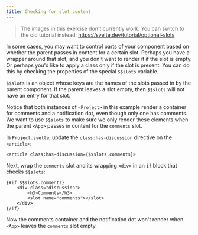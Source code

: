 ```yaml
---
title: Checking for slot content
---
```


> The images in this exercise don't currently work. You can switch to the old tutorial instead: https://svelte.dev/tutorial/optional-slots

In some cases, you may want to control parts of your component based on whether the parent passes in content for a certain slot. Perhaps you have a wrapper around that slot, and you don't want to render it if the slot is empty. Or perhaps you'd like to apply a class only if the slot is present. You can do this by checking the properties of the special `$$slots` variable.

`$$slots` is an object whose keys are the names of the slots passed in by the parent component. If the parent leaves a slot empty, then `$$slots` will not have an entry for that slot.

Notice that both instances of `<Project>` in this example render a container for comments and a notification dot, even though only one has comments. We want to use `$$slots` to make sure we only render these elements when the parent `<App>` passes in content for the `comments` slot.

In `Project.svelte`, update the `class:has-discussion` directive on the `<article>`:

```svelte
<article class:has-discussion={$$slots.comments}>
```

Next, wrap the `comments` slot and its wrapping `<div>` in an `if` block that checks `$$slots`:

```svelte
{#if $$slots.comments}
	<div class="discussion">
		<h3>Comments</h3>
		<slot name="comments"></slot>
	</div>
{/if}
```

Now the comments container and the notification dot won't render when `<App>` leaves the `comments` slot empty.
